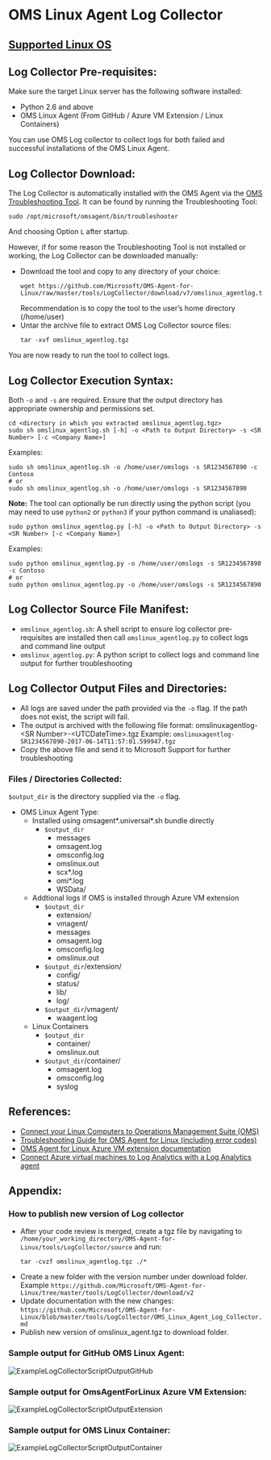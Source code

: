 # OMS Linux Agent Log Collector

## [Supported Linux OS](https://github.com/Microsoft/OMS-Agent-for-Linux/tree/master#supported-linux-operating-systems)

## Log Collector Pre-requisites:
Make sure the target Linux server has the following software installed:
- Python 2.6 and above
- OMS Linux Agent (From GitHub / Azure VM Extension / Linux Containers)

You can use OMS Log collector to collect logs for both failed and successful installations of the OMS Linux Agent.

## Log Collector Download:

The Log Collector is automatically installed with the OMS Agent via the [OMS Troubleshooting Tool](https://github.com/microsoft/OMS-Agent-for-Linux/blob/master/docs/Troubleshooting-Tool.md). It can be found by running the Troubleshooting Tool:
```
sudo /opt/microsoft/omsagent/bin/troubleshooter
```
And choosing Option `L` after startup.

However, if for some reason the Troubleshooting Tool is not installed or working, the Log Collector can be downloaded manually:

- Download the tool and copy to any directory of your choice:
    ```
    wget https://github.com/Microsoft/OMS-Agent-for-Linux/raw/master/tools/LogCollector/download/v7/omslinux_agentlog.tgz
    ```
    Recommendation is to copy the tool to the user’s home directory (/home/user)
- Untar the archive file to extract OMS Log Collector source files:
    ```
    tar -xvf omslinux_agentlog.tgz
    ```

You are now ready to run the tool to collect logs.

## Log Collector Execution Syntax:
Both `-o` and `-s` are required. Ensure that the output directory has appropriate ownership and permissions set.
```
cd <directory in which you extracted omslinux_agentlog.tgz>
sudo sh omslinux_agentlog.sh [-h] -o <Path to Output Directory> -s <SR Number> [-c <Company Name>]
```
Examples:
```
sudo sh omslinux_agentlog.sh -o /home/user/omslogs -s SR1234567890 -c Contoso
# or
sudo sh omslinux_agentlog.sh -o /home/user/omslogs -s SR1234567890
```

**Note:**
The tool can optionally be run directly using the python script (you may need to use `python2` or `python3` if your python command is unaliased):
```
sudo python omslinux_agentlog.py [-h] -o <Path to Output Directory> -s <SR Number> [-c <Company Name>]
```
Examples:
```
sudo python omslinux_agentlog.py -o /home/user/omslogs -s SR1234567890 -c Contoso
# or
sudo python omslinux_agentlog.py -o /home/user/omslogs -s SR1234567890
```

## Log Collector Source File Manifest:
- `omslinux_agentlog.sh`: A shell script to ensure log collector pre-requisites are installed then call `omslinux_agentlog.py` to collect logs and command line output
- `omslinux_agentlog.py`: A python script to collect logs and command line output for further troubleshooting

## Log Collector Output Files and Directories:
- All logs are saved under the path provided via the `-o` flag. If the path does not exist, the script will fail.
- The output is archived with the following file format:
    omslinuxagentlog-\<SR Number\>-\<UTCDateTime\>.tgz
    Example: `omslinuxagentlog-SR1234567890-2017-06-14T11:57:01.599947.tgz`
- Copy the above file and send it to Microsoft Support for further troubleshooting

### Files / Directories Collected:
`$output_dir` is the directory supplied via the `-o` flag.
* OMS Linux Agent Type:
    * Installed using omsagent*.universal*.sh bundle directly
        * `$output_dir`
            * messages
            * omsagent.log
            * omsconfig.log
            * omslinux.out
            * scx*.log
            * omi*.log
            * WSData/
    * Addtional logs if OMS is installed through Azure VM extension
        * `$output_dir`
            * extension/
            * vmagent/
            * messages
            * omsagent.log
            * omsconfig.log
            * omslinux.out
        * `$output_dir`/extension/
            * config/
            * status/
            * lib/
            * log/
        * `$output_dir`/vmagent/
            * waagent.log
    * Linux Containers
        * `$output_dir`
            * container/
            * omslinux.out
        * `$output_dir`/container/
            * omsagent.log
            * omsconfig.log
            * syslog

## References:
- [Connect your Linux Computers to Operations Management Suite (OMS)](https://docs.microsoft.com/en-us/azure/log-analytics/log-analytics-agent-linux)
- [Troubleshooting Guide for OMS Agent for Linux (including error codes)](https://docs.microsoft.com/en-us/azure/azure-monitor/platform/agent-linux-troubleshoot)
- [OMS Agent for Linux Azure VM extension documentation](https://docs.microsoft.com/en-us/azure/virtual-machines/linux/extensions-oms)
- [Connect Azure virtual machines to Log Analytics with a Log Analytics agent](https://docs.microsoft.com/en-us/azure/log-analytics/log-analytics-azure-vm-extension)

## Appendix:
### How to publish new version of Log collector
- After your code review is merged, create a tgz file by navigating to `/home/your_working_directory/OMS-Agent-for-Linux/tools/LogCollector/source` and run:
   ```
   tar -cvzf omslinux_agentlog.tgz ./*
   ```  
- Create a new folder with the version number under download folder. Example `https://github.com/Microsoft/OMS-Agent-for-Linux/tree/master/tools/LogCollector/download/v2`
- Update documentation with the new changes: `https://github.com/Microsoft/OMS-Agent-for-Linux/blob/master/tools/LogCollector/OMS_Linux_Agent_Log_Collector.md`
- Publish new version of omslinux_agent.tgz to download folder.
### Sample output for GitHub OMS Linux Agent:

![ExampleLogCollectorScriptOutputGitHub](pictures/ExampleLogCollectorScriptOutputGitHub.png?raw=true)
 
### Sample output for OmsAgentForLinux Azure VM Extension:
 
![ExampleLogCollectorScriptOutputExtension](pictures/ExampleLogCollectorScriptOutputExtension.png?raw=true)

### Sample output for OMS Linux Container:
 
![ExampleLogCollectorScriptOutputContainer](pictures/ExampleLogCollectorScriptOutputContainer.png?raw=true)

